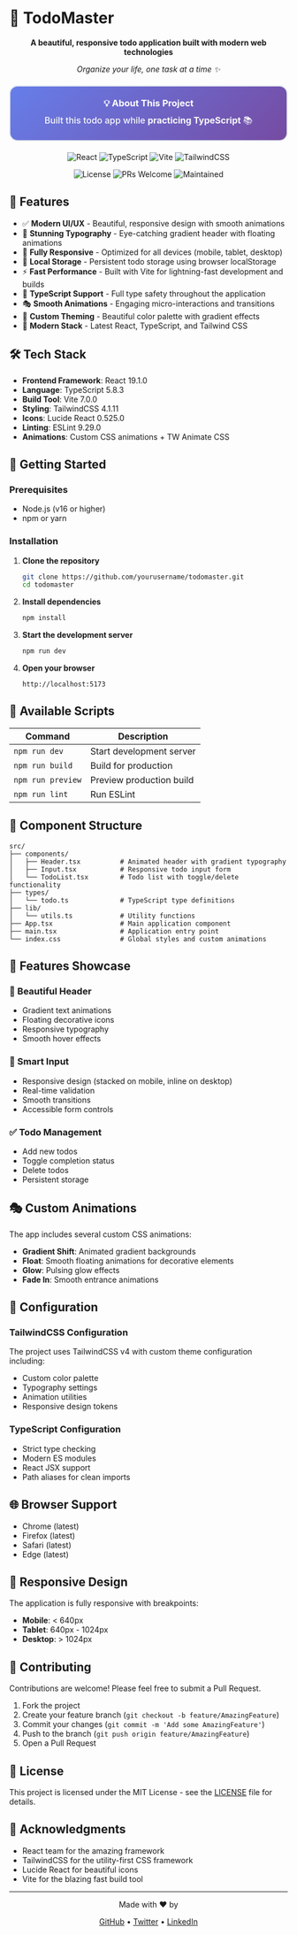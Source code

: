 # 🎯 TodoMaster

<div align="center">
  <p>
    <strong>A beautiful, responsive todo application built with modern web technologies</strong>
  </p>
  
  <p>
    <em>Organize your life, one task at a time ✨</em>
  </p>

  <!-- Purpose Highlight -->
  <div style="background: linear-gradient(135deg, #667eea 0%, #764ba2 100%); padding: 20px; border-radius: 15px; margin: 20px 0; border: 2px solid #e1e8ed;">
    <h3 style="color: white; margin: 0 0 10px 0;">💡 About This Project</h3>
    <p style="color: #f8f9fa; font-size: 16px; margin: 0; font-weight: 500;">
      Built this todo app while <strong>practicing TypeScript</strong> 📚<br>
    </p>
  </div>

  <!-- Badges -->
  <p>
    <img src="https://img.shields.io/badge/React-19.1.0-61DAFB?style=for-the-badge&logo=react&logoColor=white" alt="React">
    <img src="https://img.shields.io/badge/TypeScript-5.8.3-3178C6?style=for-the-badge&logo=typescript&logoColor=white" alt="TypeScript">
    <img src="https://img.shields.io/badge/Vite-7.0.0-646CFF?style=for-the-badge&logo=vite&logoColor=white" alt="Vite">
    <img src="https://img.shields.io/badge/TailwindCSS-4.1.11-06B6D4?style=for-the-badge&logo=tailwindcss&logoColor=white" alt="TailwindCSS">
  </p>

  <p>
    <img src="https://img.shields.io/badge/License-MIT-green.svg?style=for-the-badge" alt="License">
    <img src="https://img.shields.io/badge/PRs-welcome-brightgreen.svg?style=for-the-badge" alt="PRs Welcome">
    <img src="https://img.shields.io/badge/Maintained-Yes-green.svg?style=for-the-badge" alt="Maintained">
  </p>
</div>

## 🌟 Features

- ✅ **Modern UI/UX** - Beautiful, responsive design with smooth animations
- 🎨 **Stunning Typography** - Eye-catching gradient header with floating animations
- 📱 **Fully Responsive** - Optimized for all devices (mobile, tablet, desktop)
- 💾 **Local Storage** - Persistent todo storage using browser localStorage
- ⚡ **Fast Performance** - Built with Vite for lightning-fast development and builds
- 🔧 **TypeScript Support** - Full type safety throughout the application
- 🎭 **Smooth Animations** - Engaging micro-interactions and transitions
- 🌈 **Custom Theming** - Beautiful color palette with gradient effects
- 🚀 **Modern Stack** - Latest React, TypeScript, and Tailwind CSS

## 🛠️ Tech Stack

- **Frontend Framework**: React 19.1.0
- **Language**: TypeScript 5.8.3
- **Build Tool**: Vite 7.0.0
- **Styling**: TailwindCSS 4.1.11
- **Icons**: Lucide React 0.525.0
- **Linting**: ESLint 9.29.0
- **Animations**: Custom CSS animations + TW Animate CSS

## 🚀 Getting Started

### Prerequisites

- Node.js (v16 or higher)
- npm or yarn

### Installation

1. **Clone the repository**
   ```bash
   git clone https://github.com/yourusername/todomaster.git
   cd todomaster
   ```

2. **Install dependencies**
   ```bash
   npm install
   ```

3. **Start the development server**
   ```bash
   npm run dev
   ```

4. **Open your browser**
   ```
   http://localhost:5173
   ```

## 📝 Available Scripts

| Command | Description |
|---------|-------------|
| `npm run dev` | Start development server |
| `npm run build` | Build for production |
| `npm run preview` | Preview production build |
| `npm run lint` | Run ESLint |

## 🎨 Component Structure

```
src/
├── components/
│   ├── Header.tsx          # Animated header with gradient typography
│   ├── Input.tsx           # Responsive todo input form
│   └── TodoList.tsx        # Todo list with toggle/delete functionality
├── types/
│   └── todo.ts             # TypeScript type definitions
├── lib/
│   └── utils.ts            # Utility functions
├── App.tsx                 # Main application component
├── main.tsx                # Application entry point
└── index.css               # Global styles and custom animations
```

## 🌈 Features Showcase

### 🎯 Beautiful Header
- Gradient text animations
- Floating decorative icons
- Responsive typography
- Smooth hover effects

### 📝 Smart Input
- Responsive design (stacked on mobile, inline on desktop)
- Real-time validation
- Smooth transitions
- Accessible form controls

### ✅ Todo Management
- Add new todos
- Toggle completion status
- Delete todos
- Persistent storage

## 🎭 Custom Animations

The app includes several custom CSS animations:

- **Gradient Shift**: Animated gradient backgrounds
- **Float**: Smooth floating animations for decorative elements
- **Glow**: Pulsing glow effects
- **Fade In**: Smooth entrance animations

## 🔧 Configuration

### TailwindCSS Configuration
The project uses TailwindCSS v4 with custom theme configuration including:
- Custom color palette
- Typography settings
- Animation utilities
- Responsive design tokens

### TypeScript Configuration
- Strict type checking
- Modern ES modules
- React JSX support
- Path aliases for clean imports

## 🌐 Browser Support

- Chrome (latest)
- Firefox (latest)
- Safari (latest)
- Edge (latest)

## 📱 Responsive Design

The application is fully responsive with breakpoints:
- **Mobile**: < 640px
- **Tablet**: 640px - 1024px
- **Desktop**: > 1024px

## 🤝 Contributing

Contributions are welcome! Please feel free to submit a Pull Request.

1. Fork the project
2. Create your feature branch (`git checkout -b feature/AmazingFeature`)
3. Commit your changes (`git commit -m 'Add some AmazingFeature'`)
4. Push to the branch (`git push origin feature/AmazingFeature`)
5. Open a Pull Request

## 📄 License

This project is licensed under the MIT License - see the [LICENSE](LICENSE) file for details.

## 🙏 Acknowledgments

- React team for the amazing framework
- TailwindCSS for the utility-first CSS framework
- Lucide React for beautiful icons
- Vite for the blazing fast build tool

---

<div align="center">
  <p>Made with ❤️ by <strong></strong></p>
  <p>
    <a href="https://github.com/SougataXdev">GitHub</a> •
    <a href="https://twitter.com/sougataXdev">Twitter</a> •
    <a href="https://linkedin.com/in/sougatamandal">LinkedIn</a>
  </p>
</div>